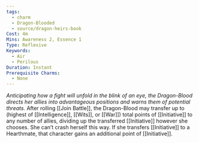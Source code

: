 ```yaml
---
tags:
  - charm
  - Dragon-Blooded
  - source/dragon-heirs-book
Cost: 4m
Mins: Awareness 2, Essence 1
Type: Reflexive
Keywords:
  - Air
  - Perilous
Duration: Instant
Prerequisite Charms:
  - None
---
```

*Anticipating how a fight will unfold in the blink of an eye, the Dragon-Blood directs her allies into advantageous positions and warns them of potential threats.*
After rolling [[Join Battle]], the Dragon-Blood may transfer up to (highest of [[Intelligence]], [[Wits]], or [[War]]) total points of [[Initiative]] to any number of allies, dividing up the transferred [[Initiative]] however she chooses. She can’t crash herself this way. If she transfers [[Initiative]] to a Hearthmate, that character gains an additional point of [[Initiative]].